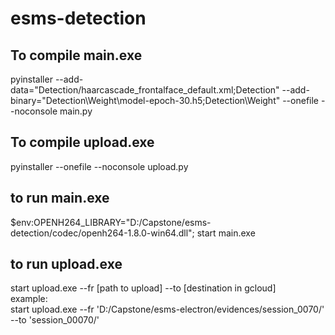 # esms-detection
## To compile main.exe
pyinstaller --add-data="Detection/haarcascade_frontalface_default.xml;Detection" --add-binary="Detection\Weight\model-epoch-30.h5;Detection\Weight" --onefile --noconsole main.py
## To compile upload.exe
pyinstaller --onefile --noconsole upload.py
## to run main.exe
$env:OPENH264_LIBRARY="D:/Capstone/esms-detection/codec/openh264-1.8.0-win64.dll"; start main.exe
## to run upload.exe
start upload.exe --fr [path to upload] --to [destination in gcloud]  
example:  
start upload.exe --fr 'D:/Capstone/esms-electron/evidences/session_0070/' --to 'session_00070/'
